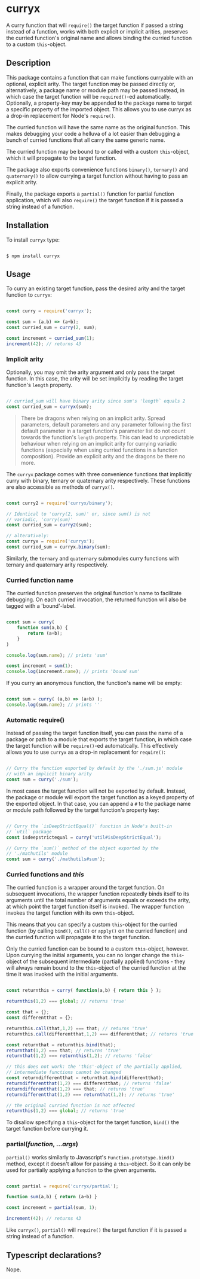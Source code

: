 # curryx
A curry function that will `require()` the target function if passed a string instead of a
function, works with both explicit or implicit arities, preserves the curried function's original name and allows
binding the curried function to a custom `this`-object.

## Description
This package contains a function that can make functions curryable with an optional, explicit arity. The target function
may be passed directly or, alternatively, a package name or module path may be passed instead, in which case the target
function will be `required()`-ed automatically. Optionally, a property-key may be appended to the package name to target
a specific property of the imported object. This allows you to use curryx as a drop-in replacement for Node's 
`require()`.

The curried function will have the same name as the original function. This makes debugging your code a helluva of a
lot easier than debugging a bunch of curried functions that all carry the same generic name.

The curried function may be bound to or called with a custom `this`-object, which it will propagate to the target
function.

The package also exports convenience functions `binary()`, `ternary()` and `quaternary()` to allow currying a target
function without having to pass an explicit arity.

Finally, the package exports a `partial()` function for partial function application, which will also `require()` the
target function if it is passed a string instead of a function.

## Installation

To install `curryx` type:

```

$ npm install curryx

```

## Usage
To curry an existing target function, pass the desired arity and the target function to `curryx`:

```javascript

const curry = require('curryx');

const sum = (a,b) => (a+b);
const curried_sum = curry(2, sum);

const increment = curried_sum(1);
increment(42); // returns 43

```

### Implicit arity
Optionally, you may omit the arity argument and only pass the target function. In this case, the arity will be set
implicitly by reading the target function's `length` property.

```javascript

// curried_sum will have binary arity since sum's 'length` equals 2
const curried_sum = curryx(sum);

```

> There be dragons when relying on an implicit arity. Spread parameters, default parameters and any parameter following
> the first default parameter in a target function's parameter list do not count towards the function's `length`
> property. This can lead to unpredictable behaviour when relying on an implicit arity for currying variadic functions
> (especially when using curried functions in a function composition). Provide an explicit arity and the dragons be
> there no more.

The `curryx` package comes with three convenience functions that implicitly curry with binary, ternary or quaternary
arity respectively. These functions are also accessible as methods of `curryx()`.

```javascript

const curry2 = require('curryx/binary');

// Identical to 'curry(2, sum)' or, since sum() is not 
// variadic, 'curry(sum)'
const curried_sum = curry2(sum);

// alteratively:
const curryx = require('curryx');
const curried_sum = curryx.binary(sum);

```

Similarly, the `ternary` and `quaternary` submodules curry functions with ternary and quaternary arity respectively.

### Curried function name
The curried function preserves the original function's name to facilitate debugging. On each curried invocation, the
returned function will also be tagged with a 'bound'-label.

```javascript

const sum = curry(
    function sum(a,b) {
        return (a+b);
    }
)

console.log(sum.name); // prints 'sum'

const increment = sum(1);
console.log(increment.name); // prints 'bound sum'

```

If you curry an anonymous function, the function's name will be empty:

```javascript

const sum = curry( (a,b) => (a+b) );
console.log(sum.name); // prints ''

```

### Automatic require()
Instead of passing the target function itself, you can pass the name of a package or path to a module that exports the
target function, in which case the target function will be `require()`-ed automatically. This effectively allows you to
use `curryx` as a drop-in replacement for `require()`:

```javascript

// Curry the function exported by default by the './sum.js' module
// with an implicit binary arity
const sum = curry('./sum');

```

In most cases the target function will not be exported by default. Instead, the package or module will export the target
function as a keyed property of the exported object. In that case, you can append a `#` to the package name or module
path followed by the target function's property key:

```javascript

// Curry the `isDeepStrictEqual()` function in Node's built-in
// `util` package
const isdeepstrictequal = curry('util#isDeepStrictEqual');

// Curry the `sum()` method of the object exported by the
// './mathutils' module
const sum = curry('./mathutils#sum');

```

### Curried functions and *this*

The curried function is a wrapper around the target function. On subsequent invocations, the wrapper function repeatedly
binds itself to its arguments until the total number of arguments equals or exceeds the arity, at which point the
target function itself is invoked. The wrapper function invokes the target function with its own `this`-object.

This means that you can specify a custom `this`-object for the curried function (by calling `bind()`, `call()` or
`apply()` on the curried function) and the curried function will propagate it to the target function.

Only the curried function can be bound to a custom `this`-object, however. Upon currying the initial arguments, you can
no longer change the `this`-object of the subsequent intermediate (partially applied) functions - they will always
remain bound to the `this`-object of the curried function at the time it was invoked with the initial arguments.

```javascript

const returnthis = curry( function(a,b) { return this } );

returnthis(1,2) === global; // returns 'true'

const that = {};
const differentthat = {};

returnthis.call(that,1,2) === that; // returns 'true'
returnthis.call(differentthat,1,2) === differentthat; // returns 'true'

const returnthat = returnthis.bind(that);
returnthat(1,2) === that; // returns 'true'
returnthat(1,2) === returnthis(1,2); // returns 'false'

// this does not work: the 'this'-object of the partially applied,
// intermediate functions cannot be changed
const returndifferentthat = returnthat.bind(differentthat);
returndifferentthat(1,2) === differentthat; // returns 'false'
returndifferentthat(1,2) === that; // returns 'true'
returndifferentthat(1,2) === returnthat(1,2); // returns 'true'

// the original curried function is not affected
returnthis(1,2) === global; // returns 'true'

```

To disallow specifying a `this`-object for the target function, `bind()` the target function before currying it.

### partial(*function*, ...*args*)

`partial()` works similarly to Javascript's `Function.prototype.bind()` method, except it doesn't allow for passing
a `this`-object. So it can only be used for partially applying a function to the given arguments.

```javascript

const partial = require('curryx/partial');

function sum(a,b) { return (a+b) }

const increment = partial(sum, 1);

increment(42); // returns 43

```

Like `curryx()`, `partial()` will `require()` the target function if it is passed a string instead of a function.

## Typescript declarations?
Nope.